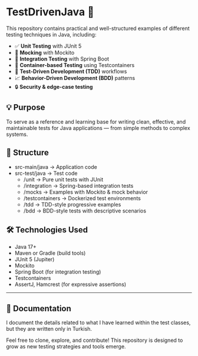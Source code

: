 # TestDrivenJava 🧪

This repository contains practical and well-structured examples of different testing techniques in Java, including:

- ✅ **Unit Testing** with JUnit 5
- 🔁 **Mocking** with Mockito
- 🔗 **Integration Testing** with Spring Boot
- 🐳 **Container-based Testing** using Testcontainers
- 🚦 **Test-Driven Development (TDD)** workflows
- 📈 **Behavior-Driven Development (BDD)** patterns
- 🔒 **Security & edge-case testing**

## 💡 Purpose

To serve as a reference and learning base for writing clean, effective, and maintainable tests for Java applications — from simple methods to complex systems.

## 📁 Structure
- src-main/java → Application code
- src-test/java → Test code
    - /unit → Pure unit tests with JUnit
    - /integration → Spring-based integration tests
    - /mocks → Examples with Mockito & mock behavior
    - /testcontainers → Dockerized test environments
    - /tdd → TDD-style progressive examples
    - /bdd → BDD-style tests with descriptive scenarios

## 🛠️ Technologies Used

- Java 17+
- Maven or Gradle (build tools)
- JUnit 5 (Jupiter)
- Mockito
- Spring Boot (for integration testing)
- Testcontainers
- AssertJ, Hamcrest (for expressive assertions)

---

## 📖 Documentation
I document the details related to what I have learned within the test classes, but they are written only in Turkish.


Feel free to clone, explore, and contribute! This repository is designed to grow as new testing strategies and tools emerge.
